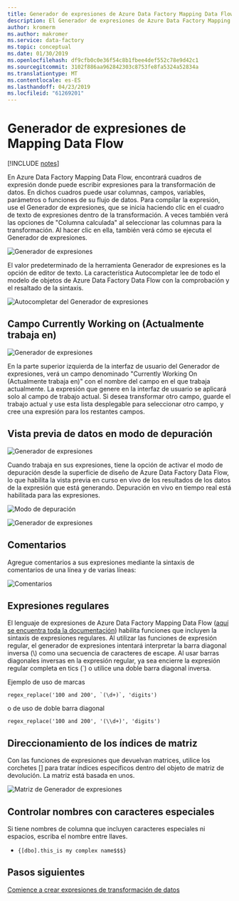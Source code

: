 ```yaml
---
title: Generador de expresiones de Azure Data Factory Mapping Data Flow
description: El Generador de expresiones de Azure Data Factory Mapping Data Flow
author: kromerm
ms.author: makromer
ms.service: data-factory
ms.topic: conceptual
ms.date: 01/30/2019
ms.openlocfilehash: df9cfb0c0e36f54c8b1fbee4def552c78e9d42c1
ms.sourcegitcommit: 3102f886aa962842303c8753fe8fa5324a52834a
ms.translationtype: MT
ms.contentlocale: es-ES
ms.lasthandoff: 04/23/2019
ms.locfileid: "61269201"
---
```

# <a name="mapping-data-flow-expression-builder"></a>Generador de expresiones de Mapping Data Flow

[!INCLUDE [notes](../../includes/data-factory-data-flow-preview.md)]

En Azure Data Factory Mapping Data Flow, encontrará cuadros de expresión donde puede escribir expresiones para la transformación de datos. En dichos cuadros puede usar columnas, campos, variables, parámetros o funciones de su flujo de datos. Para compilar la expresión, use el Generador de expresiones, que se inicia haciendo clic en el cuadro de texto de expresiones dentro de la transformación. A veces también verá las opciones de "Columna calculada" al seleccionar las columnas para la transformación. Al hacer clic en ella, también verá cómo se ejecuta el Generador de expresiones.

![Generador de expresiones](media/data-flow/expression.png "Expression Builder")

El valor predeterminado de la herramienta Generador de expresiones es la opción de editor de texto. La característica Autocompletar lee de todo el modelo de objetos de Azure Data Factory Data Flow con la comprobación y el resaltado de la sintaxis.

![Autocompletar del Generador de expresiones](media/data-flow/expb1.png "Expression Builder auto-complete")

## <a name="currently-working-on-field"></a>Campo Currently Working on (Actualmente trabaja en)

![Generador de expresiones](media/data-flow/exp3.png "Currently Working On (Actualmente trabaja en)")

En la parte superior izquierda de la interfaz de usuario del Generador de expresiones, verá un campo denominado "Currently Working On (Actualmente trabaja en)" con el nombre del campo en el que trabaja actualmente. La expresión que genere en la interfaz de usuario se aplicará solo al campo de trabajo actual. Si desea transformar otro campo, guarde el trabajo actual y use esta lista desplegable para seleccionar otro campo, y cree una expresión para los restantes campos.

## <a name="data-preview-in-debug-mode"></a>Vista previa de datos en modo de depuración

![Generador de expresiones](media/data-flow/exp4b.png "Vista precia de datos de expresiones")

Cuando trabaja en sus expresiones, tiene la opción de activar el modo de depuración desde la superficie de diseño de Azure Data Factory Data Flow, lo que habilita la vista previa en curso en vivo de los resultados de los datos de la expresión que está generando. Depuración en vivo en tiempo real está habilitada para las expresiones.

![Modo de depuración](media/data-flow/debugbutton.png "Botón Depurar")


![Generador de expresiones](media/data-flow/exp5.png "Vista precia de datos de expresiones")

## <a name="comments"></a>Comentarios

Agregue comentarios a sus expresiones mediante la sintaxis de comentarios de una línea y de varias líneas:

![Comentarios](media/data-flow/comments.png "Comments")

## <a name="regular-expressions"></a>Expresiones regulares

El lenguaje de expresiones de Azure Data Factory Mapping Data Flow ([aquí se encuentra toda la documentación](https://aka.ms/dataflowexpressions)) habilita funciones que incluyen la sintaxis de expresiones regulares. Al utilizar las funciones de expresión regular, el generador de expresiones intentará interpretar la barra diagonal inversa (\\) como una secuencia de caracteres de escape. Al usar barras diagonales inversas en la expresión regular, ya sea encierre la expresión regular completa en tics (\`) o utilice una doble barra diagonal inversa.

Ejemplo de uso de marcas

```
regex_replace('100 and 200', `(\d+)`, 'digits')
```

o de uso de doble barra diagonal

```
regex_replace('100 and 200', '(\\d+)', 'digits')
```

## <a name="addressing-array-indexes"></a>Direccionamiento de los índices de matriz

Con las funciones de expresiones que devuelvan matrices, utilice los corchetes [] para tratar índices específicos dentro del objeto de matriz de devolución. La matriz está basada en unos.

![Matriz de Generador de expresiones](media/data-flow/expb2.png "Vista precia de datos de expresiones")

## <a name="handling-names-with-special-characters"></a>Controlar nombres con caracteres especiales

Si tiene nombres de columna que incluyen caracteres especiales ni espacios, escriba el nombre entre llaves.
* ```{[dbo].this_is my complex name$$$}```

## <a name="next-steps"></a>Pasos siguientes

[Comience a crear expresiones de transformación de datos](data-flow-expression-functions.md)
